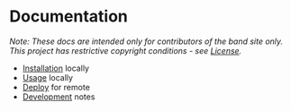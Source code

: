 # Documentation

_Note: These docs are intended only for contributors of the band site only. This project has restrictive copyright conditions - see [License](https://github.com/MichaelCurrin/the-buckfever-underground/#license)._

- [Installation](installation) locally
- [Usage](usage) locally
- [Deploy](deploy) for remote
- [Development](development) notes
